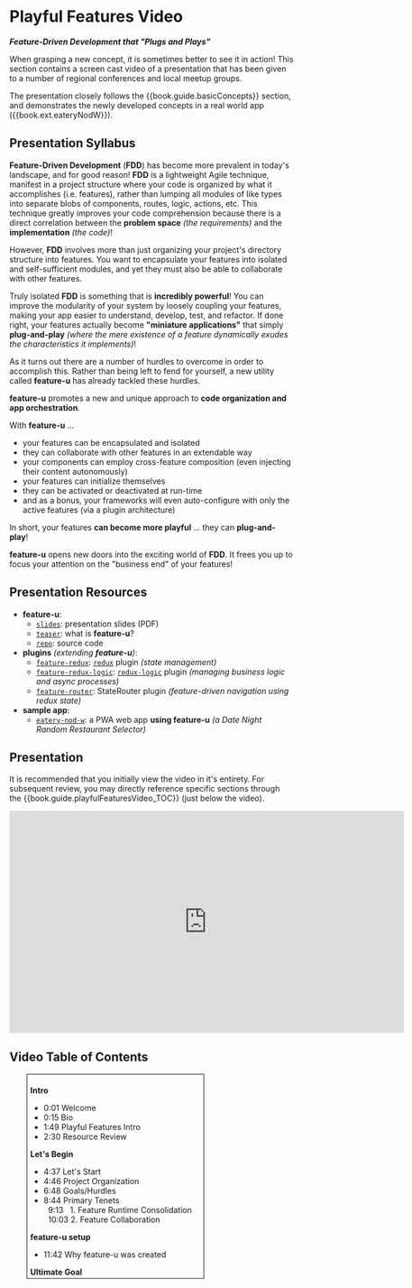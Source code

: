 # Playful Features Video

**_Feature-Driven Development that "Plugs and Plays"_**

When grasping a new concept, it is sometimes better to see it in
action!  This section contains a screen cast video of a presentation
that has been given to a number of regional conferences and local
meetup groups.

The presentation closely follows the {{book.guide.basicConcepts}}
section, and demonstrates the newly developed concepts in a real world
app ({{book.ext.eateryNodW}}).


## Presentation Syllabus

**Feature-Driven Development** (**FDD**) has become more prevalent in
today's landscape, and for good reason! **FDD** is a lightweight Agile
technique, manifest in a project structure where your code is
organized by what it accomplishes (i.e. features), rather than lumping
all modules of like types into separate blobs of components, routes,
logic, actions, etc. This technique greatly improves your code
comprehension because there is a direct correlation between the
**problem space** _(the requirements)_ and the **implementation**
_(the code)_!

However, **FDD** involves more than just organizing your project's
directory structure into features. You want to encapsulate your
features into isolated and self-sufficient modules, and yet they must
also be able to collaborate with other features.

Truly isolated **FDD** is something that is **incredibly powerful**!
You can improve the modularity of your system by loosely coupling your
features, making your app easier to understand, develop, test, and
refactor. If done right, your features actually become **"miniature
applications"** that simply **plug-and-play** _(where the mere existence of a
feature dynamically exudes the characteristics it implements)_!

As it turns out there are a number of hurdles to overcome in order to
accomplish this. Rather than being left to fend for yourself, a new
utility called **feature-u** has already tackled these hurdles.

**feature-u** promotes a new and unique approach to **code
**organization** and app orchestration**.

With **feature-u** ...

- your features can be encapsulated and isolated
- they can collaborate with other features in an extendable way
- your components can employ cross-feature composition (even injecting
  their content autonomously)
- your features can initialize themselves
- they can be activated or deactivated at run-time
- and as a bonus, your frameworks will even auto-configure with only
  the active features (via a plugin architecture)

In short, your features **can become more playful** ... they can **plug-and-play**!

**feature-u** opens new doors into the exciting world of **FDD**. It frees you
up to focus your attention on the "business end" of your features!

## Presentation Resources

- **feature-u**:
  - [`slides`](https://speakerdeck.com/kevinast/playful-features-dot-dot-dot-feature-based-development-that-plugs-and-plays): presentation slides (PDF)
  - [`teaser`](http://bit.ly/feature-u-teaser): what is **feature-u**?
  - [`repo`](https://github.com/KevinAst/feature-u): source code
- **plugins** _(extending **feature-u**)_:
  - [`feature-redux`](https://github.com/KevinAst/feature-redux): [`redux`](https://redux.js.org/) plugin _(state management)_
  - [`feature-redux-logic`](https://github.com/KevinAst/feature-redux-logic): [`redux-logic`](https://github.com/jeffbski/redux-logic) plugin _(managing business logic and async processes)_
  - [`feature-router`](https://github.com/KevinAst/feature-router): StateRouter plugin _(feature-driven navigation using redux state)_
- **sample app**:
  - [`eatery-nod-w`](https://github.com/KevinAst/eatery-nod-w): a PWA web app **using feature-u** _(a Date Night Random Restaurant Selector)_


## Presentation

It is recommended that you initially view the video in it's entirety.
For subsequent review, you may directly reference specific sections
through the {{book.guide.playfulFeaturesVideo_TOC}} (just below the
video).

<p align="center">
  <iframe name="featureVideo"
          id="featureVideo"
          width="700"
          height="394"
          src="https://www.youtube.com/embed/VKdAC3-lKjo"
          frameborder="0"
          allow="accelerometer; autoplay; encrypted-media; gyroscope; picture-in-picture"
          allowfullscreen></iframe>
</p>

## Video Table of Contents

<script>
  function advanceVideo(h, m, s) {
    var featureVideo = window.frames['featureVideo'];
    var startSeconds = h*3600 + m*60 + s;
    featureVideo.location.replace('https://www.youtube.com/embed/VKdAC3-lKjo?start=' + startSeconds + '&autoplay=1');
  }
</script>

<div style="overflow-y: scroll; height:350px; width:60%; border: 2px solid grey; margin-left: 30px; padding: 5px;">

<b>Intro</b><br/>
<ul>
  <li><span class="video-link" onclick="advanceVideo(0,0,1)"  >0:01</span> Welcome
  <li><span class="video-link" onclick="advanceVideo(0,0,15)" >0:15</span> Bio
  <li><span class="video-link" onclick="advanceVideo(0,1,49)" >1:49</span> Playful Features Intro
  <li><span class="video-link" onclick="advanceVideo(0,2,30)" >2:30</span> Resource Review
</ul>

<b>Let's Begin</b><br/>
<ul>
  <li><span class="video-link" onclick="advanceVideo(0, 4, 37)">4:37</span> Let's Start
  <li><span class="video-link" onclick="advanceVideo(0, 4, 46)">4:46</span> Project Organization
  <li><span class="video-link" onclick="advanceVideo(0, 6, 48)">6:48</span> Goals/Hurdles
  <li><span class="video-link" onclick="advanceVideo(0, 8, 44)">8:44</span> Primary Tenets<br/>
  &nbsp;&nbsp;<span class="video-link" onclick="advanceVideo(0, 9, 13)">9:13</span> &nbsp; 1. Feature Runtime Consolidation<br/>
  &nbsp;&nbsp;<span class="video-link" onclick="advanceVideo(0, 10,03)">10:03</span>       2. Feature Collaboration
</ul>

<b>feature-u setup</b><br/>
<ul>
  <li><span class="video-link" onclick="advanceVideo(0,11,42)">11:42</span> Why feature-u was created
</ul>

<b>Ultimate Goal</b><br/>
<ul>
  <li><span class="video-link" onclick="advanceVideo(0,12, 5)">12:05</span> Plug-and-Play
  <li><span class="video-link" onclick="advanceVideo(0,13,29)">13:29</span> Covered in this Session
</ul>

<b>DEMO App</b><br/>
<ul>
  <li><span class="video-link" onclick="advanceVideo(0,14,4)">14:04</span> eatery-nod uses feature-u
</ul>

<b>Sneak Peek</b><br/>
<ul>
  <li><span class="video-link" onclick="advanceVideo(0,20,45)">20:45</span> Sneak Peek
<ol>
  <li><span class="video-link" onclick="advanceVideo(0,21, 3)">21:03</span> Simplified App Startup
  <li><span class="video-link" onclick="advanceVideo(0,23, 3)">23:03</span> Plug-and-Play
  <li><span class="video-link" onclick="advanceVideo(0,25,15)">25:15</span> A/B Feature Swap
</ol>
</ul>

<b>feature-u Solution</b><br/>
<ul>
  <li><span class="video-link" onclick="advanceVideo(0,27,14)">27:14</span> feature-u basics
  <li><span class="video-link" onclick="advanceVideo(0,27,21)">27:21</span> launchApp()
  <li><span class="video-link" onclick="advanceVideo(0,27,58)">27:58</span> Feature objects
</ul>

<b>1. Feature Runtime Consolidation</b><br/>
<ul>
  <li><span class="video-link" onclick="advanceVideo(0,29,27)">29:27</span> Feature Runtime Consolidation
  <li><span class="video-link" onclick="advanceVideo(0,29,48)">29:48</span> App Initialization
  <li><span class="video-link" onclick="advanceVideo(0,32,53)">32:53</span> Framework Configuration
  <li><span class="video-link" onclick="advanceVideo(0,36, 9)">36:09</span> DEMO (App Startup)
</ul>

<b>Feature Enablement</b><br/>
<ul>
  <li><span class="video-link" onclick="advanceVideo(0,42,34)">42:34</span> Feature Enablement
  <li><span class="video-link" onclick="advanceVideo(0,43,39)">43:39</span> DEMO (Feature Enablement)
</ul>

<b>2. Feature Collaboration</b><br/>
<ul>
  <li><span class="video-link" onclick="advanceVideo(0,45,45)">45:45</span> Feature Collaboration
  <li><span class="video-link" onclick="advanceVideo(0,46, 7)">46:07</span> fassets - Feature Assets
  <li><span class="video-link" onclick="advanceVideo(0,47,26)">47:26</span> fassets diagram
  <li>fassets Code Snippets
  <ul>
    <li><span class="video-link" onclick="advanceVideo(0,49,46)">49:46</span> PUSH: fassets define
    <li><span class="video-link" onclick="advanceVideo(0,50,58)">50:58</span> UI Composition
    <li><span class="video-link" onclick="advanceVideo(0,53,16)">53:16</span> PULL: Usage Contract (EXCITING)
  </ul>
  <li><span class="video-link" onclick="advanceVideo(0,57, 3)">57:03</span> DEMO (Feature Collaboration)
</ul>

<b>A/B Feature Swap</b><br/>
<ul>
  <li><span class="video-link" onclick="advanceVideo(0,59,25)">59:25</span>   A/B Feature Swap
  <li><span class="video-link" onclick="advanceVideo(1, 2,15)">1:02:15</span> DEMO (A/B Feature Swap)
</ul>

<b>Final Thoughts</b><br/>
<ul>
  <li><span class="video-link" onclick="advanceVideo(1, 6,25)">1:06:25</span> feature-u Context Diagram
  <li><span class="video-link" onclick="advanceVideo(1, 7, 8)">1:07:08</span> Higher Level Abstraction
  <li><span class="video-link" onclick="advanceVideo(1, 8, 9)">1:08:09</span> feature-u is NON Intrusive!
  <li><span class="video-link" onclick="advanceVideo(1, 8,54)">1:08:54</span> feature-u frees you up!!
  <li><span class="video-link" onclick="advanceVideo(1, 9,31)">1:09:31</span> feature-u Benefits
  <li><span class="video-link" onclick="advanceVideo(1,10, 2)">1:10:02</span> That's all Folks
</ul>

</div>
